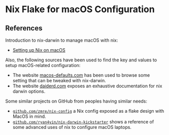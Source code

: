 # Nix Flake for macOS Configuration

## References

Introduction to nix-darwin to manage macOS with nix:

- [Setting up Nix on macOS](https://nixcademy.com/posts/nix-on-macos/)

Also, the following sources have been used to find the key and values to setup macOS-related configuration:

- The website [macos-defaults.com](https://macos-defaults.com) has been used to browse some setting that can be tweaked with nix-darwin.
- The website [daiderd.com](https://daiderd.com/nix-darwin/manual/index.html) exposes an exhaustive documentation for nix darwin options.

Some similar projects on GitHub from peoples having similar needs:

- [`github.com/zmre/nix-config`](https://github.com/zmre/nix-config) a Nix config exposed as a flake design with MacOS in mind.
- [`github.com/ryan4yin/nix-darwin-kickstarter`](https://github.com/ryan4yin/nix-darwin-kickstarter) shows a reference of some advanced uses of nix to configure macOS laptops.
